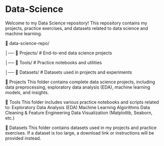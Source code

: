# Data-Science
Welcome to my Data Science repository! This repository contains my projects, practice exercises, and datasets related to data science and machine learning.

📂 data-science-repo/

│── 📂 Projects/    # End-to-end data science projects

│── 📂 Tools/       # Practice notebooks and utilities

│── 📂 Datasets/    # Datasets used in projects and experiments

📁 Projects
This folder contains complete data science projects, including data preprocessing, exploratory data analysis (EDA), machine learning models, and insights.

📁 Tools
This folder includes various practice notebooks and scripts related to:
Exploratory Data Analysis (EDA)
Machine Learning Algorithms
Data Cleaning & Feature Engineering
Data Visualization (Matplotlib, Seaborn, etc.)

📁 Datasets
This folder contains datasets used in my projects and practice exercises. If a dataset is too large, a download link or instructions will be provided instead.
